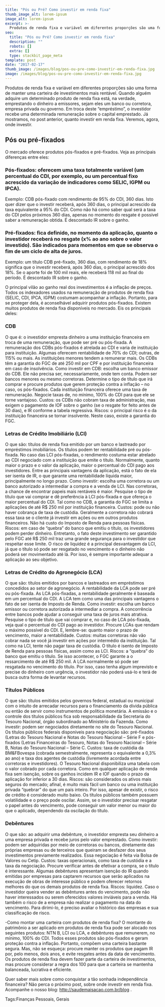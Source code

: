 ```yaml
---
title: "Pós ou Pré? Como investir em renda fixa"
thumb_image_alt: lorem-ipsum
image_alt: lorem-ipsum
excerpt: >-
  Produtos de renda fixa e variável em diferentes proporções são uma forma de manter uma carteira de investimentos mais rentável. Quando alguém adquire um determinado produto de renda fixa está, na verdade, emprestando o dinheiro a emissores, sejam eles um banco ou corretora, empresa privada ou governo. Em troca deste “empréstimo”, o investidor recebe uma determinada remuneração sobre o capital emprestado. Já mostramos, no post anterior, quanto investir em renda fixa. Veremos, agora, onde investir.
seo:
  title: "Pós ou Pré? Como investir em renda fixa"
  description: ""
  robots: []
  extra: []
  type: stackbit_page_meta
template: post
date: "2017-02-17"
thumb_image: /images/blog/pos-ou-pre-como-investir-em-renda-fixa.jpg
image: /images/blog/pos-ou-pre-como-investir-em-renda-fixa.jpg
---
```


Produtos de renda fixa e variável em diferentes proporções são uma forma de manter uma carteira de investimentos mais rentável. Quando alguém adquire um determinado produto de renda fixa está, na verdade, emprestando o dinheiro a emissores, sejam eles um banco ou corretora, empresa privada ou governo. Em troca deste “empréstimo”, o investidor recebe uma determinada remuneração sobre o capital emprestado. Já mostramos, no post anterior, quanto investir em renda fixa. Veremos, agora, onde investir.

## Pós ou pré-fixados

O mercado oferece produtos pós-fixados e pré-fixados. Veja as principais diferenças entre eles:

### Pós-fixados: oferecem uma taxa totalmente variável (um percentual do CDI, por exemplo, ou um percentual fixo acrescido da variação de indicadores como SELIC, IGPM ou IPCA).

Exemplo: CDB pós-fixado com rendimento de 95% do CDI, 360 dias. Isto quer dizer que o investir receberá, após 360 dias, o principal acrescido da taxa equivalente a 95% do CDI. Como não há como saber qual será a taxa do CDI pelos próximos 360 dias, apenas no momento do resgate é possível saber a remuneração obtida. É descontado IR sobre o ganho.

### Pré-fixados: fica definido, no momento da aplicação, quanto o investidor receberá no resgate (x% ao ano sobre o valor investido). São indicados para momentos em que se observa o fim de um ciclo de alta de juros.

Exemplo: um título CDB pré-fixado, 360 dias, com rendimento de 18% significa que o investir receberá, após 360 dias, o principal acrescido dos 18%. Se o aporte foi de 100 mil reais, ele receberá 118 mil ao final do período. É descontado IR sobre o ganho.

O principal vilão ao ganho real dos investimentos é a inflação de preços. Todos os indexadores usados na remuneração de produtos de renda fixa (SELIC, CDI, IPCA, IGPM) costumam acompanhar a inflação. Portanto, para se proteger dela, é aconselhável adquirir produtos pós-fixados. Existem muitos produtos de renda fixa disponíveis no mercado. Eis os principais deles:

### CDB

O que é: o investidor empresta dinheiro a uma instituição financeira em troca de uma remuneração, que pode ser pré ou pós-fixada. A remuneração dos CDBs pós-fixados é atrelada ao CDI e varia de instituição para instituição. Algumas oferecem rentabilidade de 70% do CDI; outras, de 115% ou mais. As instituições menores tendem a remunerar mais. Os CDBs têm a garantia do FGC de até 250 mil por CPF e por instituição financeira em caso de insolvência.
Como investir em CDB: escolha um banco emissor do CDB. Ele não precisa ser, necessariamente, onde tem conta. Podem ser bancos menores ou mesmo corretoras. Determine o tipo de título que irá comprar e procure produtos que gerem proteção contra a inflação – no caso, os pós-fixados. Cada instituição financeira oferece uma taxa de remuneração. Negocie taxas de, no mínimo, 100% do CDI para que ele se torne vantajoso.
Custos: os CDBs não cobram taxa de administração, mas exigem o pagamento de IOF sobre o ganho (se o resgate for feito antes de 30 dias), e IR conforme a tabela regressiva.
Riscos: o principal risco é o da instituição financeira se tornar insolvente. Neste caso, existe a garantia do FGC.

### Letras de Crédito Imobiliário (LCI)

O que são: títulos de renda fixa emitido por um banco e lastreado por empréstimos imobiliários. Os títulos podem ter rentabilidade pré ou pós-fixada. No caso das LCI pós-fixadas, o rendimento costuma estar atrelado ao CDI negociado com a instituição que emite o título. Normalmente, quanto maior o prazo e o valor da aplicação, maior o percentual do CDI pago aos investidores. Entre as principais vantagens da aplicação, está o fato de ela ser isenta de IR, o que garante uma rentabilidade líquida maior, principalmente no longo prazo.
Como investir: escolha uma corretora ou um banco autorizado a intermediar a compra e a venda de LCI. Nas corretoras, a chance de encontrar papeis mais rentáveis é maior. Pesquise o tipo de título que vai comprar e dê preferência à LCI pós-fixada e que ofereça o maior percentual do CDI. Tal como no CDB, a garantia do FGC se limita a aplicações de até R$ 250 mil por instituição financeira.
Custos: pode ou não haver cobrança de taxa de custódia. Geralmente a corretora não cobrará essa taxa se o cliente já investir em ações ou em outros produtos financeiros. Não há custo do Imposto de Renda para pessoas físicas.
Riscos: em caso de “quebra” do banco que emitiu o título, os investidores podem perder dinheiro. Entretanto, o fato deste investimento ser garantido pelo FGC até R$ 250 mil traz uma grande segurança para o investidor que respeitar esse limite. O risco de liquidez é a principal desvantagem da LCI, já que o título só pode ser resgatado no vencimento e o dinheiro não poderá ser movimentado até lá. Por isso, é sempre importante adequar a aplicação ao seu objetivo.

### Letras de Crédito do Agronegócio (LCA)

O que são: títulos emitidos por bancos e lastreados em empréstimos concedidos ao setor de agronegócio. A rentabilidade da LCA pode ser pré ou pós-fixada. As LCA pós-fixadas, a rentabilidade geralmente é baseada em um percentual do CDI. A LCA tem como uma das principais vantagens o fato de ser isenta de Imposto de Renda.
Como investir: escolha um banco emissor ou corretora autorizada a intermediar a compra. A concorrência entre bancos pode ajudar a conseguir uma taxa de juros mais atrativa. Pesquise o tipo de título que vai comprar e, no caso de LCA pós-fixada, veja qual o percentual do CDI pago ao investidor. Procure LCAs que rendam o máximo possível do CDI. E, lembre-se: quanto maior o prazo de vencimento, maior a rentabilidade.
Custos: muitas corretoras não vão cobrar nada se você já investir em ações por intermédio da instituição. Tal como na LCI, tente não pagar taxa de custódia. O título é isento de Imposto de Renda para pessoas físicas, assim como as LCI.
Riscos: a “quebra” do banco que emitiu o título. Se isso acontecer, o FGC garante a o ressarcimento de até R$ 250 mil. A LCA normalmente só pode ser resgatada no vencimento do título. Por isso, caso tenha algum imprevisto e precise do dinheiro com urgência, o investidor não poderá usá-lo e terá de busca outra forma de levantar recursos.

### Títulos Públicos

O que são: títulos emitidos pelos governos federal, estadual ou municipal com o intuito de arrecadar recursos para o financiamento da dívida pública ou então de servir como instrumentos de política monetária. A emissão e o controle dos títulos públicos fica sob responsabilidade da Secretaria do Tesouro Nacional, órgão subordinado ao Ministério da Fazenda.
Como investir: podem ser negociados diretamente no site do Tesouro Nacional. Os títulos públicos federais disponíveis para negociação são: pré-fixados (Letras do Tesouro Nacional e Notas do Tesouro Nacional – Série F e pós-fixados (Letras Financeiras do Tesouro, Notas do Tesouro Nacional – Série B, Notas do Tesouro Nacional – Série C.
Custos: taxa de custódia da BM&FBovespa (cobrada semestralmente, representa o equivalente a 0,3% ao ano) e taxa dos agentes de custódia (livremente acordada entre corretoras e investidores). O Tesouro Nacional disponibiliza uma tabela com o valor cobrado por cada corretora. Como em qualquer aplicação de renda fixa sem isenção, sobre os ganhos incidem IR e IOF quando o prazo da aplicação for inferior a 30 dias.
Riscos: são considerados os ativos mais seguros do mercado; afinal, é muito mais fácil um banco ou uma instituição privada “quebrar” do que um país inteiro. Por isso, apesar de existir, o risco de crédito é considerado muito baixo. Os títulos públicos também possuem volatilidade e o preço pode oscilar. Assim, se o investidor precisar resgatar o papel antes do vencimento, pode conseguir um valor menor ou maior do que o aplicado, dependendo da oscilação do título.

### Debêntures

O que são: ao adquirir uma debênture, o investidor empresta seu dinheiro a uma empresa privada e recebe juros pelo valor emprestado.
Como investir: podem ser adquiridas por meio de corretoras ou bancos, diretamente das próprias empresas ou de terceiros que queiram se desfazer dos seus investimentos previamente realizados. Essa negociação é feita via Bolsa de Valores ou Cetip.
Custos: taxas operacionais, como taxa de custódia e a taxa da negociação. Procure verificar antes de efetivar a compra, se o título é interessante. Algumas debêntures apresentam isenção do IR quando emitidas por empresas para captarem recursos que serão aplicados na execução de obras de interesse público e podem oferecer retornos melhores do que os demais produtos de renda fixa.
Riscos: liquidez. Caso o investidor queira vender as debêntures antes do vencimento, pode não haver interessados ou serem oferecidos valores inviáveis para a venda. Há também o risco de a empresa não realizar o pagamento na data do vencimento. Para dirimi-lo, é preciso avaliar o histórico das empresas e sua classificação de risco.

-Como montar uma carteira com produtos de renda fixa?
O montante do patrimônio a ser aplicado em produtos de renda fixa pode ser alocado nos seguintes produtos: NTN B, LCI ou LCA, e debêntures que remunerem, no mínimo, 100% do CDI. Todos esses produtos são pós-fixados e geram proteção contra a inflação. Portanto, compõem uma carteira bastante segura. Mas, não se esqueça: procure manter os produtos que pagam IR por, pelo menos, dois anos, e evite resgates antes da data de vencimento. Os produtos de renda fixa devem fazer parte da carteira de investimentos, mas procure considerar a regra dos 100 para que a carteira se mantenha balanceada, lucrativa e eficiente.

Quer saber mais sobre como conquistar a tão sonhada independência financeira? Não perca o próximo post, sobre onde investir em renda fixa. Acompanhe o nosso blog: http://saudemaisacao.com.br/blog .

Tags:Finanças Pessoais, Gerais
